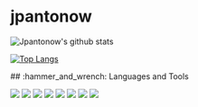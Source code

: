 # jpantonow

![Jpantonow's github stats](https://github-readme-stats.vercel.app/api?username=jpantonow&show_icons=true&theme=gotham&count_private=true)

[![Top Langs](https://github-readme-stats.vercel.app/api/top-langs/?username=jpantonow&theme=gotham&count_private=true)](https://github.com/jpantonow/github-readme-stats)

 
  <p>
  ## :hammer_and_wrench: Languages and Tools
  <p align="left">
  <img src="https://img.shields.io/badge/Python-3776AB?style=for-the-badge&logo=python&logoColor=white" />
  <img src="https://img.shields.io/badge/Linux-FCC624?style=for-the-badge&logo=linux&logoColor=black" />
     <img src="https://img.shields.io/badge/Ubuntu-E95420?style=for-the-badge&logo=ubuntu&logoColor=white" />
      <img src="https://img.shields.io/badge/KaliLinux-557C94?style=for-the-badge&logo=kalilinux&logoColor=white" />
  <img src="https://img.shields.io/badge/PostgreSQL-316192?style=for-the-badge&logo=postgresql&logoColor=white" />
  <img src="https://img.shields.io/badge/Visual_Studio_Code-0078D4?style=for-the-badge&logo=visual%20studio%20code&logoColor=white" />
  <img src="https://img.shields.io/badge/prettier-1A2C34?style=for-the-badge&logo=prettier&logoColor=F7BA3E" />
  <img src="https://img.shields.io/badge/GIT-E44C30?style=for-the-badge&logo=git&logoColor=white" />
  </p>

